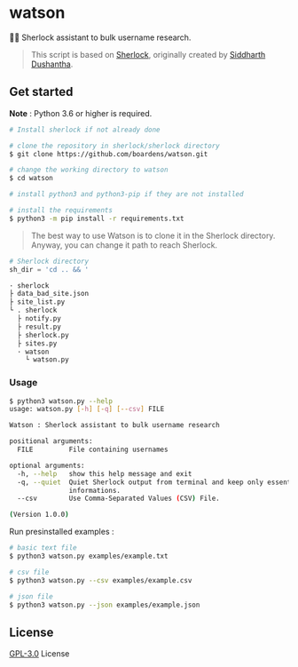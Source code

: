 # watson
🏌️‍♀️ Sherlock assistant to bulk username research.

>This script is based on [Sherlock](https://github.com/sherlock-project/sherlock), originally created by [Siddharth Dushantha](https://github.com/sdushantha).

## Get started

**Note** : Python 3.6 or higher is required.

```bash
# Install sherlock if not already done

# clone the repository in sherlock/sherlock directory
$ git clone https://github.com/boardens/watson.git

# change the working directory to watson
$ cd watson

# install python3 and python3-pip if they are not installed

# install the requirements
$ python3 -m pip install -r requirements.txt
```

>The best way to use Watson is to clone it in the Sherlock directory.<br>
Anyway, you can change it path to reach Sherlock.

```py
# Sherlock directory
sh_dir = 'cd .. && '
```
```bash
· sherlock
├ data_bad_site.json
├ site_list.py
└ . sherlock
  ├ notify.py
  ├ result.py
  ├ sherlock.py
  ├ sites.py
  · watson
    └ watson.py
```

### Usage

```bash
$ python3 watson.py --help
usage: watson.py [-h] [-q] [--csv] FILE

Watson : Sherlock assistant to bulk username research

positional arguments:
  FILE         File containing usernames

optional arguments:
  -h, --help   show this help message and exit
  -q, --quiet  Quiet Sherlock output from terminal and keep only essential
               informations.
  --csv        Use Comma-Separated Values (CSV) File.

(Version 1.0.0)
```

Run presinstalled examples :

```bash
# basic text file
$ python3 watson.py examples/example.txt

# csv file
$ python3 watson.py --csv examples/example.csv

# json file
$ python3 watson.py --json examples/example.json
```

## License

[GPL-3.0](https://github.com/boardens/watson/LICENSE/) License
